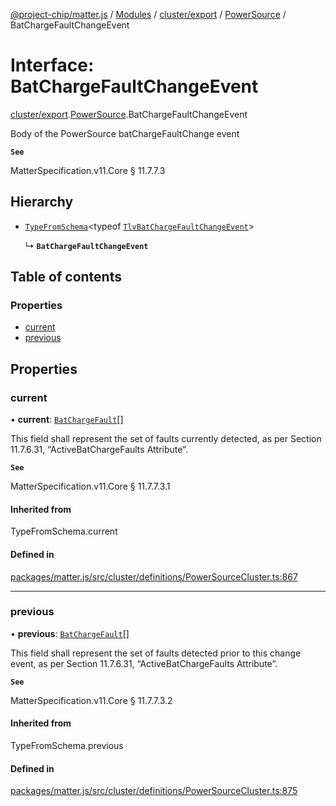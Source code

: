 [@project-chip/matter.js](../README.md) / [Modules](../modules.md) / [cluster/export](../modules/cluster_export.md) / [PowerSource](../modules/cluster_export.PowerSource.md) / BatChargeFaultChangeEvent

# Interface: BatChargeFaultChangeEvent

[cluster/export](../modules/cluster_export.md).[PowerSource](../modules/cluster_export.PowerSource.md).BatChargeFaultChangeEvent

Body of the PowerSource batChargeFaultChange event

**`See`**

MatterSpecification.v11.Core § 11.7.7.3

## Hierarchy

- [`TypeFromSchema`](../modules/tlv_export.md#typefromschema)\<typeof [`TlvBatChargeFaultChangeEvent`](../modules/cluster_export.PowerSource.md#tlvbatchargefaultchangeevent)\>

  ↳ **`BatChargeFaultChangeEvent`**

## Table of contents

### Properties

- [current](cluster_export.PowerSource.BatChargeFaultChangeEvent.md#current)
- [previous](cluster_export.PowerSource.BatChargeFaultChangeEvent.md#previous)

## Properties

### current

• **current**: [`BatChargeFault`](../enums/cluster_export.PowerSource.BatChargeFault.md)[]

This field shall represent the set of faults currently detected, as per Section 11.7.6.31,
“ActiveBatChargeFaults Attribute”.

**`See`**

MatterSpecification.v11.Core § 11.7.7.3.1

#### Inherited from

TypeFromSchema.current

#### Defined in

[packages/matter.js/src/cluster/definitions/PowerSourceCluster.ts:867](https://github.com/project-chip/matter.js/blob/558e12c94a201592c28c7bc0743705360b3e5ca6/packages/matter.js/src/cluster/definitions/PowerSourceCluster.ts#L867)

___

### previous

• **previous**: [`BatChargeFault`](../enums/cluster_export.PowerSource.BatChargeFault.md)[]

This field shall represent the set of faults detected prior to this change event, as per Section 11.7.6.31,
“ActiveBatChargeFaults Attribute”.

**`See`**

MatterSpecification.v11.Core § 11.7.7.3.2

#### Inherited from

TypeFromSchema.previous

#### Defined in

[packages/matter.js/src/cluster/definitions/PowerSourceCluster.ts:875](https://github.com/project-chip/matter.js/blob/558e12c94a201592c28c7bc0743705360b3e5ca6/packages/matter.js/src/cluster/definitions/PowerSourceCluster.ts#L875)
